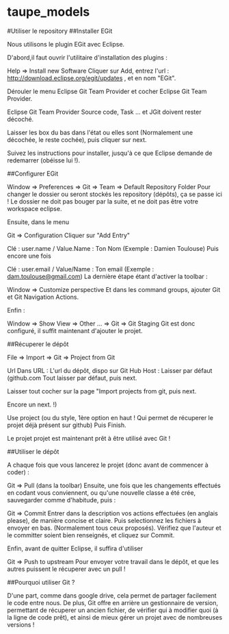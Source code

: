taupe_models
============

#Utiliser le repository
##Installer EGit

Nous utilisons le plugin EGit avec Eclipse.

D'abord,il faut ouvrir l'utilitaire d'installation des plugins :

Help => Install new Software
Cliquer sur Add, entrez l'url : http://download.eclipse.org/egit/updates , et en nom "EGit".

Dérouler le menu Eclipse Git Team Provider et cocher Eclipse Git Team Provider.

Eclipse Git Team Provider Source code, Task ... et JGit doivent rester décoché.

Laisser les box du bas dans l'état ou elles sont (Normalement une décochée, le reste cochée), puis cliquer sur next.

Suivez les instructions pour installer, jusqu'à ce que Eclipse demande de redemarrer (obéisse lui !).

##Configurer EGit

Window => Preferences => Git => Team => Default Repository Folder
Pour changer le dossier ou seront stockés les repository (dépôts), ça se passe ici ! Le dossier ne doit pas bouger par la suite, et ne doit pas être votre workspace eclipse.

Ensuite, dans le menu

Git => Configuration
Cliquer sur "Add Entry"

Clé : user.name / Value.Name : Ton Nom (Exemple : Damien Toulouse)
Puis encore une fois

Clé : user.email / Value/Name : Ton email (Exemple : dam.toulouse@gmail.com)
La dernière étape étant d'activer la toolbar :

Window => Customize perspective
Et dans les command groups, ajouter Git et Git Navigation Actions.

Enfin :

Window => Show View => Other ... => Git => Git Staging
Git est donc configuré, il suffit maintenant d'ajouter le projet.

##Récuperer le dépôt

File => Import => Git => Project from Git

Url
Dans URL : L'url du dépôt, dispo sur Git Hub Host : Laisser par défaut (github.com Tout laisser par défaut, puis next.

Laisser tout cocher sur la page "Import projects from git, puis next.

Encore un next. !)

Use project (ou du style, 1ère option en haut ! Qui permet de récuperer le projet déjà présent sur github)
Puis Finish.

Le projet projet est maintenant prêt à être utilisé avec Git !

##Utiliser le dépôt

A chaque fois que vous lancerez le projet (donc avant de commencer à coder) :

Git => Pull (dans la toolbar)
Ensuite, une fois que les changements effectués en codant vous conviennent, ou qu'une nouvelle classe a été crée, sauvegarder comme d'habitude, puis :

Git => Commit
Entrer dans la description vos actions effectuées (en anglais please), de manière concise et claire. Puis selectionnez les fichiers à envoyer en bas. (Normalement tous ceux proposés). Vérifiez que l'auteur et le committer soient bien renseignés, et cliquez sur Commit.

Enfin, avant de quitter Eclipse, il suffira d'utiliser

Git => Push to upstream
Pour envoyer votre travail dans le dépôt, et que les autres puissent le récuperer avec un pull !

##Pourquoi utiliser Git ?

D'une part, comme dans google drive, cela permet de partager facilement le code entre nous. De plus, Git offre en arrière un gestionnaire de version, permettant de récuperer un ancien fichier, de vérifier qui à modifier quoi (à la ligne de code prêt), et ainsi de mieux gérer un projet avec de nombreuses versions !

